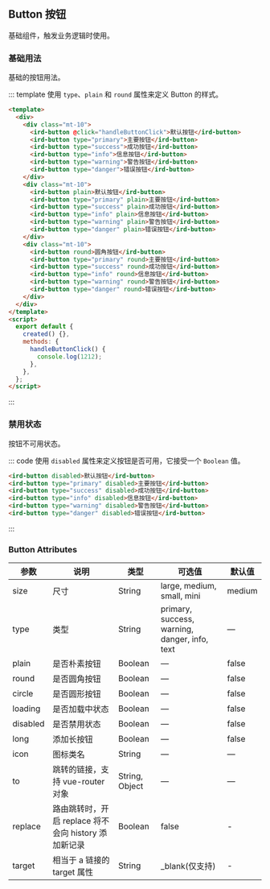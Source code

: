 ## Button 按钮

基础组件，触发业务逻辑时使用。

### 基础用法

基础的按钮用法。

::: template 使用 `type`、`plain` 和 `round` 属性来定义 Button 的样式。

```html
<template>
  <div>
    <div class="mt-10">
      <ird-button @click="handleButtonClick">默认按钮</ird-button>
      <ird-button type="primary">主要按钮</ird-button>
      <ird-button type="success">成功按钮</ird-button>
      <ird-button type="info">信息按钮</ird-button>
      <ird-button type="warning">警告按钮</ird-button>
      <ird-button type="danger">错误按钮</ird-button>
    </div>
    <div class="mt-10">
      <ird-button plain>默认按钮</ird-button>
      <ird-button type="primary" plain>主要按钮</ird-button>
      <ird-button type="success" plain>成功按钮</ird-button>
      <ird-button type="info" plain>信息按钮</ird-button>
      <ird-button type="warning" plain>警告按钮</ird-button>
      <ird-button type="danger" plain>错误按钮</ird-button>
    </div>
    <div class="mt-10">
      <ird-button round>圆角按钮</ird-button>
      <ird-button type="primary" round>主要按钮</ird-button>
      <ird-button type="success" round>成功按钮</ird-button>
      <ird-button type="info" round>信息按钮</ird-button>
      <ird-button type="warning" round>警告按钮</ird-button>
      <ird-button type="danger" round>错误按钮</ird-button>
    </div>
  </div>
</template>
<script>
  export default {
    created() {},
    methods: {
      handleButtonClick() {
        console.log(1212);
      },
    },
  };
</script>
```

:::

### 禁用状态

按钮不可用状态。

::: code 使用 `disabled` 属性来定义按钮是否可用，它接受一个 `Boolean` 值。

```html
<ird-button disabled>默认按钮</ird-button>
<ird-button type="primary" disabled>主要按钮</ird-button>
<ird-button type="success" disabled>成功按钮</ird-button>
<ird-button type="info" disabled>信息按钮</ird-button>
<ird-button type="warning" disabled>警告按钮</ird-button>
<ird-button type="danger" disabled>错误按钮</ird-button>
```

:::

### Button Attributes

| 参数     | 说明                                                 | 类型           | 可选值                                        | 默认值 |
| -------- | ---------------------------------------------------- | -------------- | --------------------------------------------- | ------ |
| size     | 尺寸                                                 | String         | large, medium, small, mini                    | medium |
| type     | 类型                                                 | String         | primary, success, warning, danger, info, text | —      |
| plain    | 是否朴素按钮                                         | Boolean        | —                                             | false  |
| round    | 是否圆角按钮                                         | Boolean        | —                                             | false  |
| circle   | 是否圆形按钮                                         | Boolean        | —                                             | false  |
| loading  | 是否加载中状态                                       | Boolean        | —                                             | false  |
| disabled | 是否禁用状态                                         | Boolean        | —                                             | false  |
| long     | 添加长按钮                                           | Boolean        | —                                             | false  |
| icon     | 图标类名                                             | String         | —                                             | —      |
| to       | 跳转的链接，支持 vue-router 对象                     | String, Object | —                                             | —      |
| replace  | 路由跳转时，开启 replace 将不会向 history 添加新记录 | Boolean        | false                                         | -      |
| target   | 相当于 a 链接的 target 属性                          | String         | \_blank(仅支持)                               | -      |
